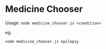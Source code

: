 # Medicine Chooser

Usage: `node medicine_chooser.js <condition>`

eg.

`node medicine_chooser.js epilepsy`

